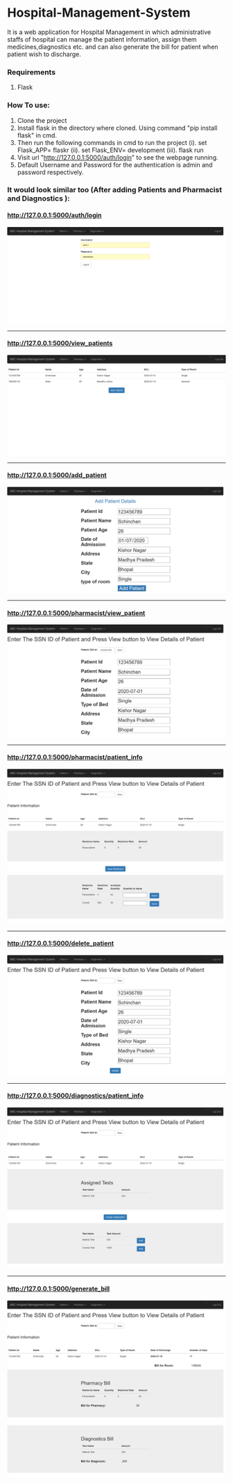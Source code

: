# Hospital-Management-System
It is a web application for Hospital Management in which administrative staffs of hospital can manage the patient information, assign them medicines,diagnostics etc.
and can also generate the bill for patient when patient wish to discharge.

### Requirements

1. Flask

### How To use:
1. Clone the project
2. Install flask in the directory where cloned. Using command "pip install flask" in cmd.
3. Then run the following commands in cmd to run the project
  (i).   set Flask_APP= flaskr
  (ii).  set Flask_ENV= development
  (iii). flask run
4. Visit url "http://127.0.0.1:5000/auth/login" to see the webpage running.
5. Default Username and Password for the authentication is admin and password respectively.



### It would look similar too (After adding Patients and Pharmacist and Diagnostics ):

#### http://127.0.0.1:5000/auth/login
![Image of Colx-website-sell](https://github.com/Acroprograming/Hospital-Management-System/blob/master/Screenshots/login.png)

***
#### http://127.0.0.1:5000/view_patients
![Image of Colx-website](https://github.com/Acroprograming/Hospital-Management-System/blob/master/Screenshots/view_patients.png)



***
#### http://127.0.0.1:5000/add_patient
![Image of Colx-website-cart](https://github.com/Acroprograming/Hospital-Management-System/blob/master/Screenshots/add_patient.png)

***
#### http://127.0.0.1:5000/pharmacist/view_patient
![Image of Colx-website-sell](https://github.com/Acroprograming/Hospital-Management-System/blob/master/Screenshots/search_patient.png)

***
#### http://127.0.0.1:5000/pharmacist/patient_info
![Image of Colx-website-sell](https://github.com/Acroprograming/Hospital-Management-System/blob/master/Screenshots/pharmacist_view.png)

***
#### http://127.0.0.1:5000/delete_patient
![Image of Colx-website-sell](https://github.com/Acroprograming/Hospital-Management-System/blob/master/Screenshots/delete_patient.png)


***
#### http://127.0.0.1:5000/diagnostics/patient_info
![Image of Colx-website-sell](https://github.com/Acroprograming/Hospital-Management-System/blob/master/Screenshots/diagnostics_view.png)
***
#### http://127.0.0.1:5000/generate_bill
![Image of Colx-website-sell](https://github.com/Acroprograming/Hospital-Management-System/blob/master/Screenshots/patient_bill_screen.png)
